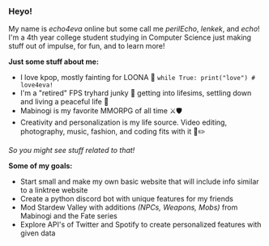 ### Heyo!

My name is *echo4eva* online but some call me *perilEcho*, *lenkek*, and *echo*! I'm a 4th year college student studying in Computer Science just making stuff out of impulse, for fun, and to learn more!

**Just some stuff about me:**
- I love kpop, mostly fainting for LOONA 🌙 `while True: print("love") # love4eva!`
- I'm a "retired" FPS tryhard junky 🔫 getting into lifesims, settling down and living a peaceful life 🚜
- Mabinogi is my favorite MMORPG of all time ⚔️🛡️
- Creativity and personalization is my life source. Video editing, photography, music, fashion, and coding fits with it 🎵✏️

*So you might see stuff related to that!*

**Some of my goals:**
- Start small and make my own basic website that will include info similar to a linktree website
- Create a python discord bot with unique features for my friends
- Mod Stardew Valley with additions *(NPCs, Weapons, Mobs)* from Mabinogi and the Fate series
- Explore API's of Twitter and Spotify to create personalized features with given data
